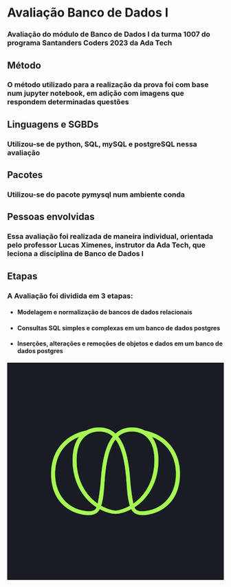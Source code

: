 # Avaliação Banco de Dados I
### Avaliação do módulo de Banco de Dados I da turma 1007 do programa Santanders Coders 2023 da Ada Tech
## Método
### O método utilizado para a realização da prova foi com base num jupyter notebook, em adição com imagens que respondem determinadas questões
## Linguagens e SGBDs
### Utilizou-se de python, SQL, mySQL e postgreSQL nessa avaliação
## Pacotes
### Utilizou-se do pacote pymysql num ambiente conda
## Pessoas envolvidas
### Essa avaliação foi realizada de maneira individual, orientada pelo professor Lucas Ximenes, instrutor da Ada Tech, que leciona a disciplina de Banco de Dados I
## Etapas
### A Avaliação foi dividida em 3 etapas: 
- #### <b>Modelagem e normalização de bancos de dados relacionais</b>
- #### <b>Consultas SQL simples e complexas em um banco de dados postgres</b>
- #### <b>Inserções, alterações e remoções de objetos e dados em um banco de dados postgres</b>
![Alt text](imagens/logo_ada.png)

